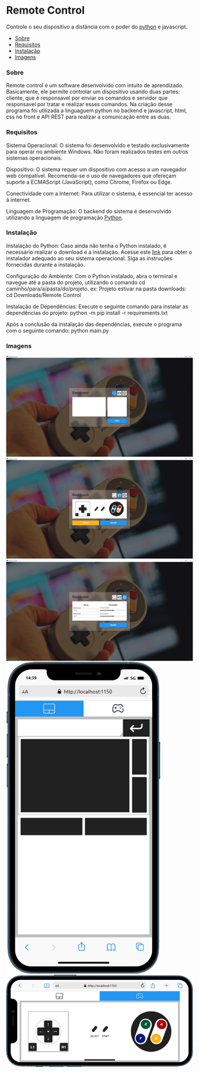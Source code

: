 <h1>Remote Control</h1>
<p>Controle o seu dispositivo a distância com o poder do <a href="https://www.python.org/">python</a> e <a herf="https://developer.mozilla.org/pt-BR/docs/web/javascript/guide/introduction">javascript</a>.</p>

<ul>
    <li><a href="#about">Sobre</a></li>
    <li><a href="#requirements">Requisitos</a></li>
    <li><a href="#installation">Instalação</a></li>
    <li><a href="#images">Imagens</a></li>    
</ul>

<h3 id="about">Sobre</h3>
<p>
    Remote control é um software desenvolvido com intuito de aprendizado. Basicamente, ele permite controlar um dispositivo usando duas partes: cliente, que é responsavel por enviar os comandos e servidor que responsavel por tratar e realizar esses comandos.
    Na criação desse programa foi utilizada a linguaguem python no backend e javascript, html, css no front e API REST para realizar a comunicação entre as duas.
</p>
<h3 id="requirements">Requisitos</h3>
<p>
Sistema Operacional:
    O sistema foi desenvolvido e testado exclusivamente para operar no ambiente Windows. Não foram realizados testes em outros sistemas operacionais.

Dispositivo:
    O sistema requer um dispositivo com acesso a um navegador web compatível. Recomenda-se o uso de navegadores que ofereçam suporte a ECMAScript (JavaScript), como Chrome, Firefox ou Edge.

Conectividade com a Internet:
    Para utilizar o sistema, é essencial ter acesso à internet.

Linguagem de Programação:
    O backend do sistema é desenvolvido utilizando a linguagem de programação <a href="https://www.python.org/">Python</a>. 
</p>
<h3 id="installation">Instalação</h3>
<p>
Instalação do Python:
    Caso ainda não tenha o Python instalado, é necessário realizar o download e a instalação. Acesse este <a href="https://www.python.org/">link</a> para obter o instalador adequado ao seu sistema operacional. Siga as instruções fornecidas durante a instalação.

Configuração do Ambiente:
    Com o Python instalado, abra o terminal e navegue até a pasta do projeto, utilizando o comando cd caminho/para/a/pasta/do/projeto.
    ex: Projeto estivar na pasta downloads: cd Downloads/Remote Control

Instalação de Dependências:
    Execute o seguinte comando para instalar as dependências do projeto: python -m pip install -r requirements.txt

Após a conclusão da instalação das dependências, execute o programa com o seguinte comando: python main.py
</p>

<h3 id="images">Imagens</h3>
<img src="./Images/page1.png">
<img src="./Images/page2.png">
<img src="./Images/page3.png">
<img src="./Images/mobile.png">
<img src="./Images/mobile2.png">
